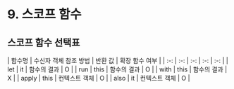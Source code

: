 # 9. 스코프 함수

## 스코프 함수 선택표

| 함수명 | 수신자 객체 참조 방법 | 반환 값 | 확장 함수 여부 |
| :-: | :-: | :-: | :-: | :-: |
| let | it | 함수의 결과 | O |
| run | this | 함수의 결과 | O |
| with | this | 함수의 결과 | X |
| apply | this | 컨텍스트 객체 | O |
| also | it | 컨텍스트 객체 | O |

